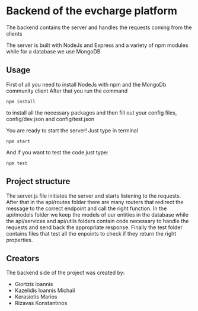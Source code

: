# Backend of the evcharge platform

The backend contains the server and handles the requests coming from the clients

The server is built with NodeJs and Express and a variety of npm modules while for a database we use MongoDB

## Usage
First of all you need to install NodeJs with npm and the MongoDb community client
After that you run the command
```
npm install
```
to install all the necessary packages and then fill out your config files, config/dev.json and config/test.json

You are ready to start the server! Just type in terminal
```
npm start
```
And if you want to test the code just type:
```
npm test
```

## Project structure
The server.js file initiates the server and starts listening to the requests.
After that in the api/routes folder there are many routers that redirect the message to the correct endpoint and call the right function. In the api/models folder we keep the models of our entities in the database while the api/services and api/utils folders contain code necessary to handle the requests and send back the appropriate response.
Finally the test folder contains files that test all the enpoints to check if they return the right properties.

## Creators
The backend side of the project was created by:
* Giortzis Ioannis
* Kazelidis Ioannis Michail
* Kerasiotis Marios
* Rizavas Konstantinos
